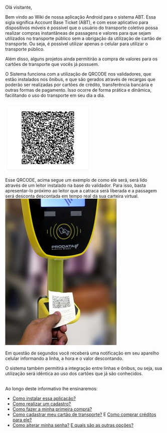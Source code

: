Olá visitante,

Bem vindo ao Wiki de nossa aplicação Android para o sistema ABT.
Essa sigla significa Account Base Ticket (ABT), e com esse aplicativo para dispositivos móveis é possível que o usuário do transporte coletivo possa realizar compras instantâneas de passagens e valores para que sejam utilizados no transporte público sem a obrigação da utilização de cartão de transporte. Ou seja, é possível utilizar apenas o celular para utilizar o transporte público.

Além disso, alguns projetos ainda permitirão a compra de valores para os cartões de transporte que vocês já possuem. 

O Sistema funciona com a utilização de QRCODE nos validadores, que estão instalados nos ônibus, e que são gerados através de recargas que poderão ser realizadas por cartões de crédito, transferência bancária e outras formas de pagamento. Isso ocorre de forma prática e dinâmica, facilitando o uso do transporte em seu dia a dia.

![image.png](/.attachments/image-3f8904f9-e1dc-4554-86ff-e8eee41ec3d4.png)<br>

Esse QRCODE, acima segue um exemplo de como ele será, será lido através de um leitor instalado na base do validador. Para isso, basta apresentar-lo próximo ao leitor que a catraca será liberada e a passagem será desconta descontada em tempo real da sua carteira virtual.<br>
![image.png](/.attachments/image-40185a6f-5bfb-4f5b-81c0-3759548511d7.png)<br>



Em questão de segundos você receberá uma notificação em seu aparelho celular informando a linha, a hora e o valor descontando. 

O sistema também permitirá a integração entre linhas e ônibus, ou seja, sua utilização será idêntica ao uso dos cartões que já são conhecidos.<br><br>




Ao longo deste informativo lhe ensinaremos:

- [Como instalar essa aplicação?](/ABT-%2D-app-Android/1.-Como-instalar-o-ABT-em-meu-celular?)
- [Como realizar um cadastro?](/ABT-%2D-app-Android/2.-Cadastrando-sua-conta-de-acesso/2.1.-Complementação-do-cadastro-%2D-Parte-1)
- [Como fazer a minha primeira compra?](/ABT-%2D-app-Android/3.-Primeira-compra)
- [Como cadastrar meu cartão de transporte?](/ABT-%2D-app-Android/6.-Cadastrando-um-cartão-de-transporte) E [Como comprar créditos para ele?](/ABT-%2D-app-Android/6.-Cadastrando-um-cartão-de-transporte/6.1-Comprando-para-um-cartão-de-transporte)
- [Como alterar minha senha?](/ABT-%2D-app-Android/7.-Outras-funcionalidades-da-aplicação/7.1.-Trocar-de-senha) [E quais são as outras opções?](/ABT-%2D-app-Android/7.-Outras-funcionalidades-da-aplicação)